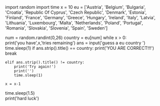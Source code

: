 import random
import time
x = 10
eu = ['Austria', 'Belgium', 'Bulgaria', 'Croatia', 'Republic Of Cyprus', 'Czech Republic', 'Denmark', 'Estonia', 'Finland', 'France', 'Germany',
          'Greece', 'Hungary', 'Ireland', 'Italy', 'Latvia', 'Lithuania', 'Luxembourg', 'Malta', 'Netherlands', 'Poland', 'Portugal', 'Romania',
          'Slovakia', 'Slovenia', 'Spain', 'Sweden']
    
num = random.randint(0,26)
country = eu[num]
while x > 0:   
    print('you have',x,'tries remaining')
    ans = input('guess a eu country ')
    time.sleep(1)
    if ans.strip().title() == country:
        print('YOU ARE CORRECT!!!')
        break
        
    elif ans.strip().title() != country:
        print('Try again!')
        print('')
        time.sleep(1)
        
    x = x-1
    
    
    
        
time.sleep(1.5)   
print('hard luck')
